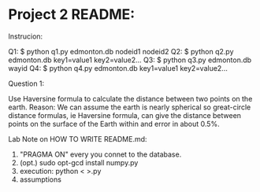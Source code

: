# Project 2 README:

Instrucion:

Q1: $ python q1.py edmonton.db nodeid1 nodeid2
Q2: $ python q2.py edmonton.db key1=value1 key2=value2...
Q3: $ python q3.py edmonton.db wayid
Q4: $ python q4.py edmonton.db key1=value1 key2=value2...


Question 1:

Use Haversine formula to calculate the distance between two points on the earth.
Reason: We can assume the earth is nearly spherical so great-circle distance formulas, ie Haversine formula, can give the distance between points on the surface of the Earth within and error in about 0.5%.




Lab Note on HOW TO WRITE README.md:
1. "PRAGMA ON" every you connet to the database.
2. (opt.) sudo opt-gcd install numpy.py
3. execution: python < >.py 
4. assumptions
